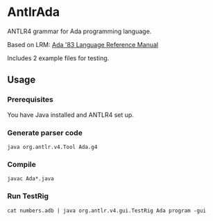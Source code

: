 # AntlrAda

ANTLR4 grammar for Ada programming language.

Based on LRM: [Ada '83 Language Reference Manual](http://archive.adaic.com/standards/83lrm/html/lrm-TOC.html)

Includes 2 example files for testing.

## Usage

### Prerequisites

You have Java installed and ANTLR4 set up.

### Generate parser code

```
java org.antlr.v4.Tool Ada.g4
```

### Compile

```
javac Ada*.java
```

### Run TestRig

```
cat numbers.adb | java org.antlr.v4.gui.TestRig Ada program -gui
```


